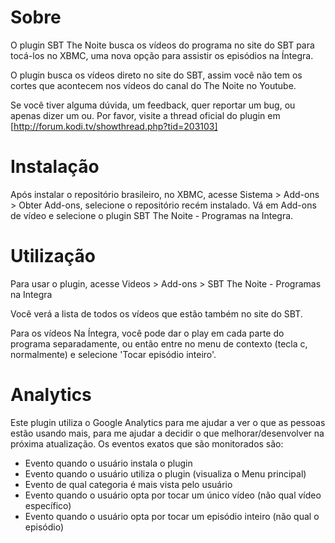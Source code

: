 # Sobre

O plugin SBT The Noite busca os vídeos do programa no site do SBT para tocá-los no XBMC, uma nova opção para assistir os episódios na Íntegra.

O plugin busca os vídeos direto no site do SBT, assim você não tem os cortes que acontecem nos vídeos 
do canal do The Noite no Youtube.

Se você tiver alguma dúvida, um feedback, quer reportar um bug, ou apenas dizer um ou. Por favor, visite a thread oficial do plugin em [http://forum.kodi.tv/showthread.php?tid=203103]

# Instalação

Após instalar o repositório brasileiro, no XBMC, acesse Sistema > Add-ons > Obter Add-ons, selecione
o repositório recém instalado. Vá em Add-ons de vídeo e selecione o plugin SBT The Noite - Programas 
na Integra.

# Utilização

Para usar o plugin, acesse Videos > Add-ons > SBT The Noite - Programas na Integra

Você verá a lista de todos os vídeos que estão também no site do SBT. 

Para os vídeos Na Íntegra, você pode dar o play em cada parte do programa separadamente, 
ou então entre no menu de contexto (tecla c, normalmente) e selecione 'Tocar episódio inteiro'.

# Analytics

Este plugin utiliza o Google Analytics para me ajudar a ver o que as pessoas estão usando mais, para me ajudar a decidir o que melhorar/desenvolver na próxima atualização. Os eventos exatos que são monitorados são:

* Evento quando o usuário instala o plugin
* Evento quando o usuário utiliza o plugin (visualiza o Menu principal)
* Evento de qual categoria é mais vista pelo usuário
* Evento quando o usuário opta por tocar um único vídeo (não qual vídeo específico)
* Evento quando o usuário opta por tocar um episódio inteiro (não qual o episódio)
